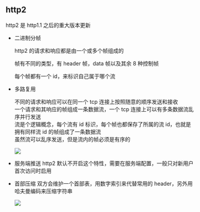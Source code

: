 ## http2

http2 是 http1.1 之后的重大版本更新

- 二进制分帧

  http2 的请求和响应都是由一个或多个帧组成的

  帧有不同的类型，有 header 帧，data 帧以及其余 8 种控制帧

  每个帧都有一个 id，来标识自己属于哪个流

- 多路复用

  不同的请求和响应可以在同一个 tcp 连接上按照随意的顺序发送和接收 <br>
  一个请求和其响应的帧组成一条数据流，一个 tcp 连接上可以有多条数据流乱序并行发送 <br>
  流是个逻辑概念，每个流有 id 标识，每个帧也都保存了所属的流 id，也就是拥有同样流 id 的帧组成了一条数据流 <br>
  虽然流可以乱序发送，但是流内的帧必须是有序的

  ![](/images/http2-stream-frame.png)

- 服务端推送
  http2 默认不开启这个特性，需要在服务端配置，一般只对新用户首次访问时启用
- 首部压缩
  双方会维护一个首部表，用数字索引来代替常用的 header，另外用哈夫曼编码来压缩字符串

  ![](/images/http2-header-compress.png)
